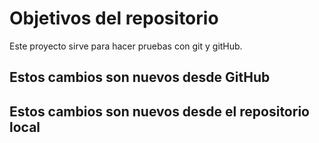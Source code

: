 # Objetivos del repositorio

Este proyecto sirve para hacer pruebas con git y gitHub.

## Estos cambios son nuevos desde GitHub

## Estos cambios son nuevos desde el repositorio local

